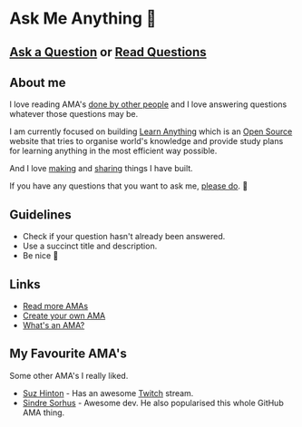# Ask Me Anything 💬
## [Ask a Question](../../issues/new) or [Read Questions](../../issues?q=is%3Aissue+is%3Aclosed+sort%3Aupdated-desc)

## About me
I love reading AMA's [done by other people](https://github.com/sindresorhus/amas) and I love answering questions whatever those questions may be.

I am currently focused on building [Learn Anything](https://learn-anything.xyz/) which is an [Open Source](https://github.com/learn-anything/learn-anything) website that tries to organise world's knowledge and provide study plans for learning anything in the most efficient way possible.

And I love [making](https://nikitavoloboev.xyz/projects/) and [sharing](https://wiki.nikitavoloboev.xyz/sharing/sharing.html) things I have built.

If you have any questions that you want to ask me, [please do](../../issues/new). 💜

## Guidelines
- Check if your question hasn't already been answered.
- Use a succinct title and description.
- Be nice 🙂

## Links
- [Read more AMAs](https://github.com/sindresorhus/amas)
- [Create your own AMA](https://github.com/sindresorhus/amas/blob/master/create-ama.md)
- [What's an AMA?](https://en.wikipedia.org/wiki/Reddit#IAmA_and_AMA)

## My Favourite AMA's
Some other AMA's I really liked.
- [Suz Hinton](https://hashnode.com/ama/with-suz-hinton-cjd5rqtjl021jyrwtzv8uvgva) - Has an awesome [Twitch](https://www.twitch.tv/noopkat) stream.
- [Sindre Sorhus](https://github.com/sindresorhus/ama) - Awesome dev. He also popularised this whole GitHub AMA thing.